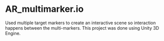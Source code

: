 # AR_multimarker.io
Used multiple target markers to create an interactive scene so interaction happens between the multi-markers. This project was done using Unity 3D Engine.
